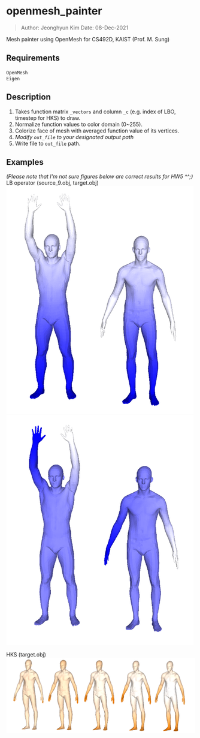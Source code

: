 # openmesh_painter
> Author: Jeonghyun Kim 
> Date: 08-Dec-2021

Mesh painter using OpenMesh for CS492D, KAIST (Prof. M. Sung)

## Requirements
```
OpenMesh
Eigen
```

## Description
1. Takes function matrix `_vectors` and column `_c` (e.g. index of LBO, timestep for HKS) to draw. 
2. Normalize function values to color domain (0~255).
3. Colorize face of mesh with averaged function value of its vertices. 
4. *Modify `out_file` to your designated output path*
5. Write file to `out_file` path.

## Examples
*(Please note that I'm not sure figures below are correct results for HW5 ^^;)*  
LB operator (source_9.obj, target.obj)<br>
<img src="./lambda_0.PNG" width="500px"> <img src="./lambda_2.PNG" width="500px">

HKS (target.obj) <br>
<img src="./target_hks.PNG" width="1000px">
